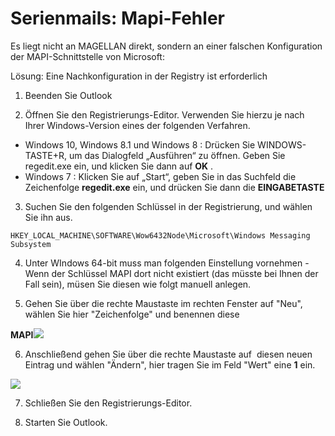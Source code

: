 # Serienmails: Mapi-Fehler

Es liegt nicht an MAGELLAN direkt, sondern an einer falschen Konfiguration der MAPI-Schnittstelle von Microsoft:

 Lösung: Eine Nachkonfiguration in der Registry ist erforderlich

 1. Beenden Sie Outlook

 2. Öffnen Sie den Registrierungs-Editor. Verwenden Sie hierzu je nach Ihrer Windows-Version eines der folgenden Verfahren.

* Windows 10, Windows 8.1 und Windows 8
  : Drücken Sie WINDOWS-TASTE+R, um das Dialogfeld „Ausführen“ zu öffnen. Geben Sie regedit.exe
   ein, und klicken Sie dann auf   **OK**
  .
* Windows 7
  : Klicken Sie auf „Start“, geben Sie in das Suchfeld die Zeichenfolge  **regedit.exe** ein, und drücken Sie dann die  **EINGABETASTE**

 3. Suchen Sie den folgenden Schlüssel in der Registrierung, und wählen Sie ihn aus.

`HKEY_LOCAL_MACHINE\SOFTWARE\Wow6432Node\Microsoft\Windows Messaging Subsystem`

 4. Unter WIndows 64-bit muss man folgenden Einstellung vornehmen - Wenn der Schlüssel MAPI dort nicht existiert \(das müsste bei Ihnen der Fall sein\), müsen Sie diesen wie folgt manuell anlegen.

5. Gehen Sie über die rechte Maustaste im rechten Fenster auf "Neu", wählen Sie hier "Zeichenfolge" und benennen diese

**MAPI**![](/assets/sshot-1.png)

 6. Anschließend gehen Sie über die rechte Maustaste auf  diesen neuen Eintrag und wählen "Ändern", hier tragen Sie im Feld "Wert" eine **1** ein.

![](/assets/sshot-2.png)

 7. Schließen Sie den Registrierungs-Editor.

 8. Starten Sie Outlook.
